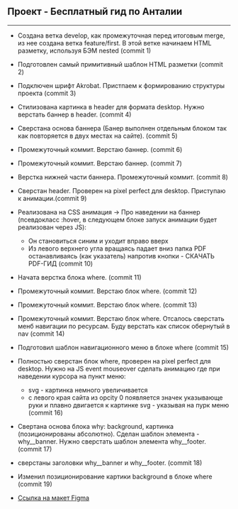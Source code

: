 ## Проект - Бесплатный гид по Анталии
---
* Создана ветка develop, как промежуточная перед итоговым merge, из нее создана ветка feature/first. В этой ветке начинаем HTML разметку, используя БЭМ nested (commit 1)
* Подготовлен самый примитивный шаблон HTML разметки (commit 2)
* Подключен шрифт Akrobat. Пристпаем к формированию структуры проекта (commit 3)
* Стилизована картинка в header для формата desktop. Нужно верстать баннер в header. (commit 4)
* Сверстана основа баннера (Банер выполнен отдельным блоком так как повторяется в двух местах на сайте). (commit 5)
* Промежуточный коммит. Верстаю баннер. (commit 6)
* Промежуточный коммит. Верстаю баннер. (commit 7)
* Верстка нижней части баннера. Промежуточный коммит. (commit 8)
* Сверстан header. Проверен на pixel perfect для desktop. Приступаю к анимации.(commit 9)
* Реализована на CSS анимация -> Про наведении на баннер (псевдокласс :hover, в следующем блоке запуск анимации будет реализован через JS):
  - Он становиться синим и уходит вправо вверх
  - Из левого верхнего угла вращаясь падает вниз папка PDF останавливаясь (как указатель) напротив кнопки - СКАЧАТЬ PDF-ГИД (commit 10)
* Начата верстка блока where. (commit 11)
* Промежуточный коммит. Верстаю блок where. (commit 12)
* Промежуточный коммит. Верстаю блок where. (commit 13)
* Промежуточный коммит. Верстаю блок where. Отсалось сверстать менб навигации по ресурсам. Буду верстать как список обернутый в nav (commit 14)
* Подготовил шаблон навигационного меню в блоке where (commit 15)
* Полностью сверстан блок where, проверен на pixel perfect для desktop. Нужно на JS event mouseover сделать анимацию где при наведении курсора на пункт меню:
  -  svg - картинка немного увеличивается
  - с левого края сайта из opcity 0 появляется значек указывающе руки и плавно двигается к картинке svg - указывая на пурк меню
  (commit 16)
* Свертана основа блока why: background, картинка (позиционированы абсолютно). Сделан шаблон элемента - why__banner. Нужно сверстать шаблон элемента why__footer. (commit 17)
* сверстаны заголовки why__banner и why__footer. (commit 18)
* Изменил позиционирование картики background в блоке where (commit 19)


* [Ссылка на макет Figma](https://www.figma.com/file/RumZAqukPt8Pc9O6R5qdCf/%D0%91%D0%95%D0%A1%D0%9F%D0%9B%D0%90%D0%A2%D0%9D%D0%AB%D0%99-PDF-%D0%93%D0%98%D0%94-%D0%9F%D0%9E-%D0%90%D0%9B%D0%90%D0%9D%D0%98%D0%98?type=design&node-id=0-1&mode=design&t=C6YXRd8g64cz8K7Q-0)